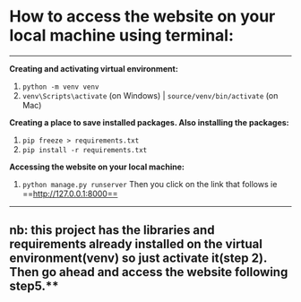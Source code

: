 # How to  access the website on your local machine using terminal:

---

**Creating and activating virtual environment:**
1. `python -m venv venv`
2. `venv\Scripts\activate` (on Windows) | `source/venv/bin/activate` (on Mac)

**Creating a place to save installed packages. Also installing the packages:**
1. `pip freeze > requirements.txt`
2. `pip install -r requirements.txt`

**Accessing the website on your local machine:**
1. `python manage.py runserver`
Then you click on the link that follows ie ==http://127.0.0.1:8000==


---

## nb: this project has the libraries and requirements already installed on the virtual environment(venv) so just activate it(step 2). Then go ahead and access the website following step5.**